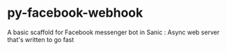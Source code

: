 # py-facebook-webhook
A basic scaffold for Facebook messenger bot in Sanic : Async web server that's written to go fast
